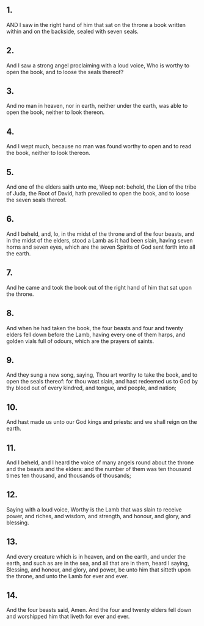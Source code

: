 ## 1.
AND I saw in the right hand of him that sat on the throne a book written within and on the backside, sealed with seven seals.
## 2.
And I saw a strong angel proclaiming with a loud voice, Who is worthy to open the book, and to loose the seals thereof?
## 3.
And no man in heaven, nor in earth, neither under the earth, was able to open the book, neither to look thereon.
## 4.
And I wept much, because no man was found worthy to open and to read the book, neither to look thereon.
## 5.
And one of the elders saith unto me, Weep not: behold, the Lion of the tribe of Juda, the Root of David, hath prevailed to open the book, and to loose the seven seals thereof.
## 6.
And I beheld, and, lo, in the midst of the throne and of the four beasts, and in the midst of the elders, stood a Lamb as it had been slain, having seven horns and seven eyes, which are the seven Spirits of God sent forth into all the earth.
## 7.
And he came and took the book out of the right hand of him that sat upon the throne.
## 8.
And when he had taken the book, the four beasts and four and twenty elders fell down before the Lamb, having every one of them harps, and golden vials full of odours, which are the prayers of saints.
## 9.
And they sung a new song, saying, Thou art worthy to take the book, and to open the seals thereof: for thou wast slain, and hast redeemed us to God by thy blood out of every kindred, and tongue, and people, and nation;
## 10.
And hast made us unto our God kings and priests: and we shall reign on the earth.
## 11.
And I beheld, and I heard the voice of many angels round about the throne and the beasts and the elders: and the number of them was ten thousand times ten thousand, and thousands of thousands;
## 12.
Saying with a loud voice, Worthy is the Lamb that was slain to receive power, and riches, and wisdom, and strength, and honour, and glory, and blessing.
## 13.
And every creature which is in heaven, and on the earth, and under the earth, and such as are in the sea, and all that are in them, heard I saying, Blessing, and honour, and glory, and power, be unto him that sitteth upon the throne, and unto the Lamb for ever and ever.
## 14.
And the four beasts said, Amen. And the four and twenty elders fell down and worshipped him that liveth for ever and ever.
